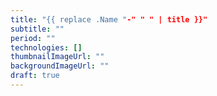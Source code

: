 ```yaml
---
title: "{{ replace .Name "-" " " | title }}"
subtitle: ""
period: ""
technologies: []
thumbnailImageUrl: ""
backgroundImageUrl: ""
draft: true
---
```

